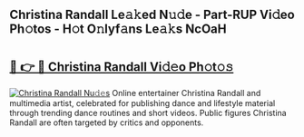 ## Christina Randall Le𝚊𝚔ed N𝚞𝚍e - Part-RUP Vi𝚍eo Ph𝚘tos - H𝚘t O𝚗lyf𝚊ns Le𝚊𝚔s NcOaH

# <h2><a href="http://hfaezq.feru.top/?c=Christina+Randall">🔗 👉 🔴 Christina Randall Vi𝚍𝚎o Ph𝚘t𝚘𝚜</a></h2>

[![Christina Randall Nu𝚍𝚎s](https://i.imgur.com/0TWrTi3.gif)](http://hfaezq.feru.top/?c=Christina+Randall)
Online entertainer Christina Randall and multimedia artist, celebrated for publishing dance and lifestyle material through trending dance routines and short videos. Public figures Christina Randall are often targeted by critics and opponents. 

